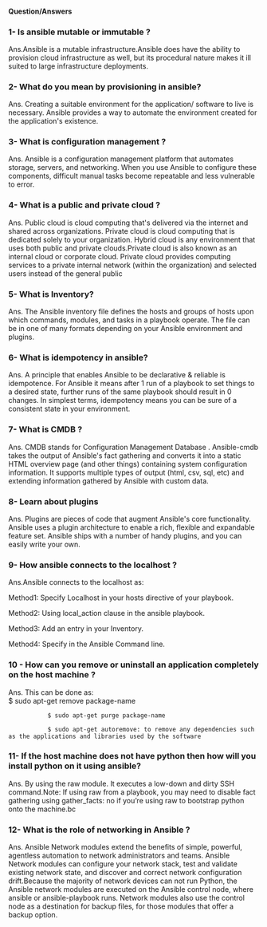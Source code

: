 
#### Question/Answers

### 1- Is ansible mutable or immutable ? 
Ans.Ansible is a mutable infrastructure.Ansible does have the ability to provision cloud infrastructure as well, but its procedural nature makes it ill suited to large infrastructure deployments.

### 2- What do you mean by provisioning in ansible?
Ans. Creating a suitable environment for the application/ software to live is necessary. Ansible provides a way to automate the environment created for the application's existence.

### 3- What is configuration management ? 
Ans. Ansible is a configuration management platform that automates storage, servers, and networking. When you use Ansible to configure these components, difficult manual tasks become repeatable and less vulnerable to error.

### 4- What is a public and private cloud ?
Ans. Public cloud is cloud computing that's delivered via the internet and shared across organizations. Private cloud is cloud computing that is dedicated solely to your organization. Hybrid cloud is any environment that uses both public and private clouds.Private cloud is also known as an internal cloud or corporate cloud. Private cloud provides computing services to a private internal network (within the organization) and selected users instead of the general public

### 5- What is Inventory? 
Ans. The Ansible inventory file defines the hosts and groups of hosts upon which commands, modules, and tasks in a playbook operate. The file can be in one of many formats depending on your Ansible environment and plugins.

### 6- What is idempotency in ansible? 
Ans. A principle that enables Ansible to be declarative & reliable is idempotence. For Ansible it means after 1 run of a playbook to set things to a desired state, further runs of the same playbook should result in 0 changes. In simplest terms, idempotency means you can be sure of a consistent state in your environment.

### 7- What is CMDB ?
Ans. CMDB stands for Configuration Management Database . Ansible-cmdb takes the output of Ansible's fact gathering and converts it into a static HTML overview page (and other things) containing system configuration information. It supports multiple types of output (html, csv, sql, etc) and extending information gathered by Ansible with custom data.

### 8- Learn about plugins
Ans. Plugins are pieces of code that augment Ansible's core functionality. Ansible uses a plugin architecture to enable a rich, flexible and expandable feature set. Ansible ships with a number of handy plugins, and you can easily write your own.

### 9- How ansible connects to the localhost ?
Ans.Ansible connects to the localhost as:

Method1:  Specify Localhost in your hosts directive of your playbook.

Method2:  Using local_action clause in the ansible playbook.

Method3:  Add an entry in your Inventory.

Method4:  Specify in the Ansible Command line.


### 10 - How can you remove or uninstall an application completely on the host machine ?
Ans. This can be done as:    
               $ sudo apt-get remove package-name

               $ sudo apt-get purge package-name
 
               $ sudo apt-get autoremove: to remove any dependencies such as the applications and libraries used by the software


### 11- If the host machine does not have python then how will you install python on it using ansible?
Ans. By using the raw module. It executes a low-down and dirty SSH command.Note: If using raw from a playbook, you may need to disable fact gathering using gather_facts:
no if you’re using raw to bootstrap python onto the machine.bc  

### 12- What is the role of  networking in Ansible ?
Ans. Ansible Network modules extend the benefits of simple, powerful, agentless automation to network administrators and teams. Ansible Network modules can configure your network stack,
test and validate existing network state, and discover and correct network configuration drift.Because the majority of network devices can not run Python, the Ansible network modules are
executed on the Ansible control node, where ansible or ansible-playbook runs. Network modules also use the control node as a destination for backup files, for those modules that offer a backup option.
